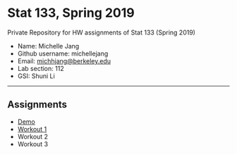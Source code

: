 # Stat 133, Spring 2019

Private Repository for HW assignments of Stat 133 (Spring 2019)

- Name: Michelle Jang
- Github username: michellejang
- Email: michhjang@berkeley.edu
- Lab section: 112
- GSI: Shuni Li

-----

## Assignments

- [Demo](demo)
- [Workout 1](workout1)
- Workout 2
- Workout 3


